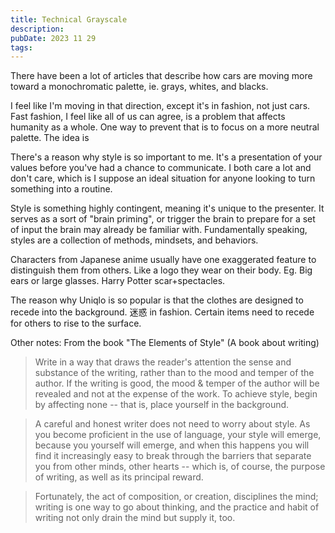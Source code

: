 ```yaml
---
title: Technical Grayscale
description: 
pubDate: 2023 11 29
tags:
---
```

There have been a lot of articles that describe how cars are moving more toward a monochromatic palette, ie. grays, whites, and blacks. 

I feel like I'm moving in that direction, except it's in fashion, not just cars. Fast fashion, I feel like all of us can agree, is a problem that affects humanity as a whole. One way to prevent that is to focus on a more neutral palette. The idea is

There's a reason why style is so important to me. It's a presentation of your values before you've had a chance to communicate. I both care a lot and don't care, which is I suppose an ideal situation for anyone looking to turn something into a routine. 

Style is something highly contingent, meaning it's unique to the presenter. It serves as a sort of "brain priming", or trigger the brain to prepare for a set of input the brain may already be familiar with. Fundamentally speaking, styles are a collection of methods, mindsets, and behaviors.

Characters from Japanese anime usually have one exaggerated feature to distinguish them from others. Like a logo they wear on their body.
Eg. Big ears or large glasses. Harry Potter scar+spectacles.

The reason why Uniqlo is so popular is that the clothes are designed to recede into the background. 迷惑 in fashion. Certain items need to recede for others to rise to the surface.

Other notes:
From the book "The Elements of Style" (A book about writing)
>Write in a way that draws the reader's attention the sense and substance of the writing, rather than to the mood and temper of the author. If the writing is good, the mood & temper of the author will be revealed and not at the expense of the work. To achieve style, begin by affecting none -- that is, place yourself in the background.

>A careful and honest writer does not need to worry about style. As you become proficient in the use of language, your style will emerge, because you yourself will emerge, and when this happens you will find it increasingly easy to break through the barriers that separate you from other minds, other hearts -- which is, of course, the purpose of writing, as well as its principal reward.

>Fortunately, the act of composition, or creation, disciplines the mind; writing is one way to go about thinking, and the practice and habit of writing not only drain the mind but supply it, too.

